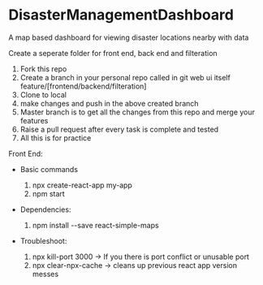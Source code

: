 # DisasterManagementDashboard
A map based dashboard for viewing disaster locations nearby with data

Create a seperate folder for front end, back end and filteration

1. Fork this repo
2. Create a branch in your personal repo called in git web ui itself
feature/[frontend/backend/filteration]
3. Clone to local
4. make changes and push in the above created branch
5. Master branch is to get all the changes from this repo and merge your
features
6. Raise a pull request after every task is complete and tested
7. All this is for practice


Front End:
  - Basic commands
    1. npx create-react-app my-app  
    2. npm start
    
  - Dependencies: 
    1. npm install --save react-simple-maps
    
  - Troubleshoot:
    1. npx kill-port 3000  -> If you there is port conflict or unusable port
    2. npx clear-npx-cache   -> cleans up previous react app version messes



